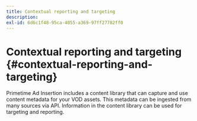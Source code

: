 ```yaml
---
title: Contextual reporting and targeting
description:
exl-id: 6d6c1f48-95ca-4055-a369-97ff27782ff0
---
```

# Contextual reporting and targeting {#contextual-reporting-and-targeting}

Primetime Ad Insertion includes a content library that can capture and use content metadata for your VOD assets. This metadata can be ingested from many sources via API. Information in the content library can be used for targeting and reporting.
